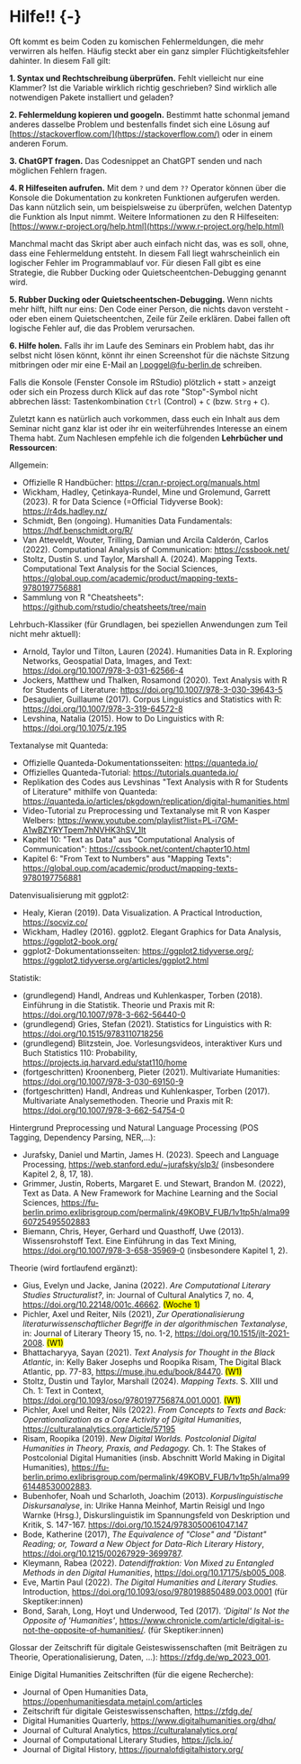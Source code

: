 # Hilfe!! {-} 

Oft kommt es beim Coden zu komischen Fehlermeldungen, die mehr verwirren als helfen. Häufig steckt aber ein ganz simpler Flüchtigkeitsfehler dahinter. In diesem Fall gilt:

**1. Syntax und Rechtschreibung überprüfen.** Fehlt vielleicht nur eine Klammer? Ist die Variable wirklich richtig geschrieben? Sind wirklich alle notwendigen Pakete installiert und geladen?

**2. Fehlermeldung kopieren und googeln.** Bestimmt hatte schonmal jemand anderes dasselbe Problem und bestenfalls findet sich eine Lösung auf [https://stackoverflow.com/](https://stackoverflow.com/) oder in einem anderen Forum.

**3. ChatGPT fragen.** Das Codesnippet an ChatGPT senden und nach möglichen Fehlern fragen.

**4. R Hilfeseiten aufrufen.** Mit dem `?` und dem `??` Operator können über die Konsole die Dokumentation zu konkreten Funktionen aufgerufen werden. Das kann nützlich sein, um beispielsweise zu überprüfen, welchen Datentyp die Funktion als Input nimmt. Weitere Informationen zu den R Hilfeseiten: [https://www.r-project.org/help.html](https://www.r-project.org/help.html) 

Manchmal macht das Skript aber auch einfach nicht das, was es soll, ohne, dass eine Fehlermeldung entsteht. In diesem Fall liegt wahrscheinlich ein logischer Fehler im Programmablauf vor. Für diesen Fall gibt es eine Strategie, die Rubber Ducking oder Quietscheentchen-Debugging genannt wird.

**5. Rubber Ducking oder Quietscheentschen-Debugging.** Wenn nichts mehr hilft, hilft nur eins: Den Code einer Person, die nichts davon versteht - oder eben einem Quietscheentchen, Zeile für Zeile erklären. Dabei fallen oft logische Fehler auf, die das Problem verursachen.

**6. Hilfe holen.** Falls ihr im Laufe des Seminars ein Problem habt, das ihr selbst nicht lösen könnt, könnt ihr einen Screenshot für die nächste Sitzung mitbringen oder mir eine E-Mail an l.poggel@fu-berlin.de schreiben.

Falls die Konsole (Fenster Console im RStudio) plötzlich `+` statt `>` anzeigt oder sich ein Prozess durch Klick auf das rote "Stop"-Symbol nicht abbrechen lässt: Tastenkombination `Ctrl` (Control) + `C` (bzw. `Strg` + `C`).

Zuletzt kann es natürlich auch vorkommen, dass euch ein Inhalt aus dem Seminar nicht ganz klar ist oder ihr ein weiterführendes Interesse an einem Thema habt. Zum Nachlesen empfehle ich die folgenden **Lehrbücher und Ressourcen**:

Allgemein:

* Offizielle R Handbücher: https://cran.r-project.org/manuals.html
* Wickham, Hadley, Çetinkaya-Rundel, Mine und Grolemund, Garrett (2023). R for Data Science (=Official Tidyverse Book): https://r4ds.hadley.nz/
* Schmidt, Ben (ongoing). Humanities Data Fundamentals: https://hdf.benschmidt.org/R/
* Van Atteveldt, Wouter, Trilling, Damian und Arcila Calderón, Carlos (2022). Computational Analysis of Communication: https://cssbook.net/
* Stoltz, Dustin S. und Taylor, Marshall A. (2024). Mapping Texts. Computational Text Analysis for the Social Sciences, https://global.oup.com/academic/product/mapping-texts-9780197756881
* Sammlung von R "Cheatsheets": https://github.com/rstudio/cheatsheets/tree/main


Lehrbuch-Klassiker (für Grundlagen, bei speziellen Anwendungen zum Teil nicht mehr aktuell): 

* Arnold, Taylor und Tilton, Lauren (2024). Humanities Data in R. Exploring Networks, Geospatial Data, Images, and Text:  https://doi.org/10.1007/978-3-031-62566-4
* Jockers, Matthew und Thalken, Rosamond (2020). Text Analysis with R for Students of Literature: https://doi.org/10.1007/978-3-030-39643-5
* Desagulier, Guillaume (2017). Corpus Linguistics and Statistics with R: https://doi.org/10.1007/978-3-319-64572-8
* Levshina, Natalia (2015). How to Do Linguistics with R: https://doi.org/10.1075/z.195

Textanalyse mit Quanteda: 

* Offizielle Quanteda-Dokumentationsseiten: https://quanteda.io/
* Offizielles Quanteda-Tutorial:  https://tutorials.quanteda.io/
* Replikation des Codes aus Levshinas "Text Analysis with R for Students of Literature" mithilfe von Quanteda: https://quanteda.io/articles/pkgdown/replication/digital-humanities.html 
* Video-Tutorial zu Preprocessing und Textanalyse mit R von Kasper Welbers: https://www.youtube.com/playlist?list=PL-i7GM-A1wBZYRYTpem7hNVHK3hSV_1It 
* Kapitel 10: "Text as Data" aus "Computational Analysis of Communication":  https://cssbook.net/content/chapter10.html
* Kapitel 6: "From Text to Numbers" aus "Mapping Texts": https://global.oup.com/academic/product/mapping-texts-9780197756881

Datenvisualisierung mit ggplot2:

* Healy, Kieran (2019). Data Visualization. A Practical Introduction, https://socviz.co/
* Wickham, Hadley (2016). ggplot2. Elegant Graphics for Data Analysis, https://ggplot2-book.org/
* ggplot2-Dokumentationsseiten: https://ggplot2.tidyverse.org/;  https://ggplot2.tidyverse.org/articles/ggplot2.html

Statistik: 

* (grundlegend) Handl, Andreas und Kuhlenkasper, Torben (2018). Einführung in die Statistik. Theorie und Praxis mit R: https://doi.org/10.1007/978-3-662-56440-0
* (grundlegend) Gries, Stefan (2021). Statistics for Linguistics with R: https://doi.org/10.1515/9783110718256
* (grundlegend) Blitzstein, Joe. Vorlesungsvideos, interaktiver Kurs und Buch Statistics 110: Probability, https://projects.iq.harvard.edu/stat110/home
* (fortgeschritten) Kroonenberg, Pieter (2021). Multivariate Humanities: https://doi.org/10.1007/978-3-030-69150-9
* (fortgeschritten) Handl, Andreas und Kuhlenkasper, Torben (2017). Multivariate Analysemethoden. Theorie und Praxis mit R: https://doi.org/10.1007/978-3-662-54754-0

Hintergrund Preprocessing und Natural Language Processing (POS Tagging, Dependency Parsing, NER,...): 

* Jurafsky, Daniel und Martin, James H. (2023). Speech and Language Processing, https://web.stanford.edu/~jurafsky/slp3/ (insbesondere Kapitel 2, 8, 17, 18).
* Grimmer, Justin, Roberts, Margaret E. und Stewart, Brandon M. (2022), Text as Data. A New Framework for Machine Learning and the Social Sciences,  https://fu-berlin.primo.exlibrisgroup.com/permalink/49KOBV_FUB/1v1tp5h/alma9960725495502883 
* Biemann, Chris, Heyer, Gerhard und Quasthoff, Uwe (2013). Wissensrohstoff Text. Eine Einführung in das Text Mining, https://doi.org/10.1007/978-3-658-35969-0 (insbesondere Kapitel 1, 2).

Theorie (wird fortlaufend ergänzt):

* Gius, Evelyn und Jacke, Janina (2022). *Are Computational Literary Studies Structuralist?*, in: Journal of Cultural Analytics 7, no. 4, https://doi.org/10.22148/001c.46662. <mark>(Woche 1)</mark>
* Pichler, Axel und Reiter, Nils (2021), *Zur Operationalisierung literaturwissenschaftlicher Begriffe in der algorithmischen Textanalyse*, in: Journal of Literary Theory 15, no. 1-2,  https://doi.org/10.1515/jlt-2021-2008. <mark>(W1)</mark>
* Bhattacharyya, Sayan (2021). *Text Analysis for Thought in the Black Atlantic*, in: Kelly Baker Josephs und Roopika Risam, The Digital Black Atlantic, pp. 77-83, https://muse.jhu.edu/book/84470. <mark>(W1)</mark>
* Stoltz, Dustin und Taylor, Marshall (2024). *Mapping Texts*. S. XIII und Ch. 1: Text in Context, https://doi.org/10.1093/oso/9780197756874.001.0001. <mark>(W1)</mark>
* Pichler, Axel und Reiter, Nils (2022). *From Concepts to Texts and Back: Operationalization as a Core Activity of Digital Humanities*, https://culturalanalytics.org/article/57195
* Risam, Roopika (2019). *New Digital Worlds. Postcolonial Digital Humanities in Theory, Praxis, and Pedagogy.* Ch. 1: The Stakes of Postcolonial Digital Humanities (insb. Abschnitt World Making in Digital Humanities), https://fu-berlin.primo.exlibrisgroup.com/permalink/49KOBV_FUB/1v1tp5h/alma9961448530002883.
* Bubenhofer, Noah und Scharloth, Joachim (2013). *Korpuslinguistische Diskursanalyse*, in: Ulrike Hanna Meinhof, Martin Reisigl und Ingo Warnke (Hrsg.), Diskurslinguistik im Spannungsfeld von Deskription und Kritik, S. 147-167. https://doi.org/10.1524/9783050061047.147
* Bode, Katherine (2017), *The Equivalence of "Close" and "Distant" Reading; or, Toward a New Object for Data-Rich Literary History*, 
https://doi.org/10.1215/00267929-3699787. 
* Kleymann, Rabea (2022). *Datendiffraktion: Von Mixed zu Entangled Methods in den Digital Humanities*, https://doi.org/10.17175/sb005_008. 
* Eve, Martin Paul (2022). *The Digital Humanities and Literary Studies.* Introduction,  https://doi.org/10.1093/oso/9780198850489.003.0001 (für Skeptiker:innen)
* Bond, Sarah, Long, Hoyt und Underwood, Ted (2017). *'Digital' Is Not the Opposite of 'Humanities'*, https://www.chronicle.com/article/digital-is-not-the-opposite-of-humanities/. (für Skeptiker:innen)

Glossar der Zeitschrift für digitale Geisteswissenschaften (mit Beiträgen zu Theorie, Operationalisierung, Daten, ...): https://zfdg.de/wp_2023_001. 

Einige Digital Humanities Zeitschriften (für die eigene Recherche): 

* Journal of Open Humanities Data, https://openhumanitiesdata.metajnl.com/articles
* Zeitschrift für digitale Geisteswissenschaften, https://zfdg.de/
* Digital Humanities Quarterly, https://www.digitalhumanities.org/dhq/
* Journal of Cultural Analytics, https://culturalanalytics.org/
* Journal of Computational Literary Studies, https://jcls.io/
* Journal of Digital History, https://journalofdigitalhistory.org/ 
